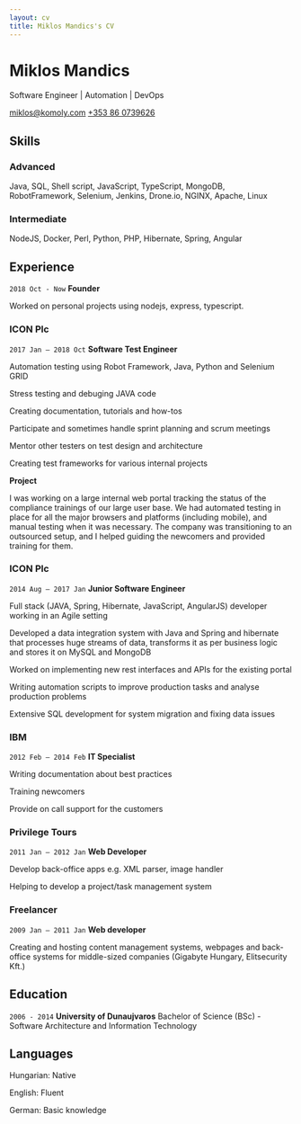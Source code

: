 ```yaml
---
layout: cv
title: Miklos Mandics's CV
---
```

# Miklos Mandics
Software Engineer | Automation | DevOps

<div id="webaddress">
<a href="miklos@komoly.com"><i class="fas fa-envelope"></i> miklos@komoly.com</a>
<a href="tel:+353860739626"><i class="fas fa-mobile"></i> +353 86 0739626</a>
</div>

## Skills

### Advanced

Java, SQL, Shell script, JavaScript, TypeScript, MongoDB, RobotFramework, Selenium, Jenkins, Drone.io, NGINX, Apache, Linux

### Intermediate

NodeJS, Docker, Perl, Python, PHP, Hibernate, Spring, Angular

## Experience

`2018 Oct - Now`
**Founder**

Worked on personal projects using nodejs, express, typescript.

### ICON Plc

`2017 Jan – 2018 Oct`
**Software Test Engineer**

Automation testing using Robot Framework, Java, Python and Selenium GRID

Stress testing and debuging JAVA code

Creating documentation, tutorials and how-tos

Participate and sometimes handle sprint planning and scrum meetings

Mentor other testers on test design and architecture

Creating test frameworks for various internal projects

**Project**

I was working on a large internal web portal tracking the status of the compliance trainings of our large user base. We had automated testing in place for all the major browsers and platforms (including mobile), and manual testing when it was necessary. The company was transitioning to an outsourced setup, and I helped guiding the newcomers and provided training for them.

### ICON Plc

`2014 Aug – 2017 Jan`
**Junior Software Engineer**

Full stack (JAVA, Spring, Hibernate, JavaScript, AngularJS) developer working in an Agile 
setting

Developed a data integration system with Java and Spring and hibernate that processes 
huge streams of data, transforms it as per business logic and stores it on MySQL and 
MongoDB

Worked on implementing new rest interfaces and APIs for the existing portal

Writing automation scripts to improve production tasks and analyse production problems

Extensive SQL development for system migration and fixing data issues

### IBM

`2012 Feb – 2014 Feb`
**IT Specialist**

Writing documentation about best practices

Training newcomers

Provide on call support for the customers

### Privilege Tours

`2011 Jan – 2012 Jan`
**Web Developer**

Develop back-office apps e.g. XML parser, image handler

Helping to develop a project/task management system



### Freelancer

`2009 Jan – 2011 Jan`
**Web developer**

Creating and hosting content management systems, webpages and back-office systems for middle-sized companies (Gigabyte Hungary, Elitsecurity Kft.)


## Education

`2006 - 2014`
__University of Dunaujvaros__
Bachelor of Science (BSc) - Software Architecture and Information Technology

## Languages

Hungarian: Native

English: Fluent

German: Basic knowledge


<!-- ### Footer

Last updated: Jun 2020 -->
